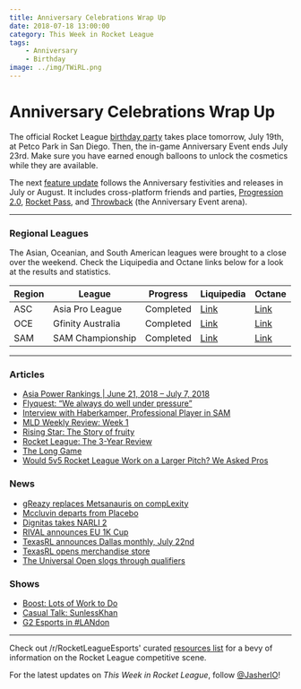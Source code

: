 ```yaml
---
title: Anniversary Celebrations Wrap Up
date: 2018-07-18 13:00:00
category: This Week in Rocket League
tags:
    - Anniversary
    - Birthday
image: ../img/TWiRL.png
---
```


# Anniversary Celebrations Wrap Up

The official Rocket League [birthday party](http://www.rocketleague.com/news/rocket-league-third-birthday-party/) takes place tomorrow, July 19th, at Petco Park in San Diego. Then, the in-game Anniversary Event ends July 23rd. Make sure you have earned enough balloons to unlock the cosmetics while they are available.

The next [feature update](https://www.rocketleague.com/news/rocket-league-roadmap-summer-2018/) follows the Anniversary festivities and releases in July or August. It includes cross-platform friends and parties, [Progression 2.0](https://www.rocketleague.com/news/incoming-changes-to-xp-and-level-progression/), [Rocket Pass](https://www.rocketleague.com/news/rocket-pass-a-closer-look/), and [Throwback](https://twitter.com/RocketLeague/status/1016392258201870336) (the Anniversary Event arena).

---

### Regional Leagues

The Asian, Oceanian, and South American leagues were brought to a close over the weekend. Check the Liquipedia and Octane links below for a look at the results and statistics.

| Region | League            | Progress  | Liquipedia                                                                          | Octane                                                                    |
| ------ | ----------------- | --------- | ----------------------------------------------------------------------------------- | ------------------------------------------------------------------------- |
| ASC    | Asia Pro League   | Completed | [Link](https://liquipedia.net/rocketleague/1NE_eSports/Asia_Pro_League/Season_2)    | [Link](https://octane.gg/event/asia-pro-league-season-two)                |
| OCE    | Gfinity Australia | Completed | [Link](https://liquipedia.net/rocketleague/Gfinity/Australia/Elite_Series/Season_1) | [Link](https://octane.gg/event/gfinity-australia-elite-series-season-one) |
| SAM    | SAM Championship  | Completed | [Link](https://liquipedia.net/rocketleague/SAM_Championship/Season_1/League_Play)   | [Link](https://octane.gg/event/sam-championship-season-one)               |

---

### Articles

- [Asia Power Rankings | June 21, 2018 – July 7, 2018](https://rocketleagueasia.com/asia-power-rankings-june-21-2018-july-7-2018/)
- [Flyquest: “We always do well under pressure”](https://rocketeers.gg/interview-flyquest-narli-2-primethunder-wonder-ayyjayy/)
- [Interview with Haberkamper, Professional Player in SAM](http://team-dignitas.net/articles/blogs/rocket-league/12727/rocket-league-interview-haberkamper-south-american-professional-player)
- [MLD Weekly Review: Week 1](https://www.mldoubles.com/single-post/2018/07/17/Season-7-Week-1-Review)
- [Rising Star: The Story of fruity](https://octane.gg/news/rising-star-the-story-of-fruity/)
- [Rocket League: The 3-Year Review](https://www.polygon.com/2018/7/17/17578850/rocket-league-review-xbox-one-switch-ps4-pc)
- [The Long Game](https://www.theplayerslobby.com/2004/the-long-game-kronovi-g2-rocket-league/#.ZRjwo8fd5n)
- [Would 5v5 Rocket League Work on a Larger Pitch? We Asked Pros](https://www.redbull.com/us-en/rocket-league-pros-discuss-5v5-mode)

### News

- [gReazy replaces Metsanauris on compLexity](https://octane.gg/news/greazy-replaces-metsanauris-on-complexity/)
- [Mccluvin departs from Placebo](https://octane.gg/news/mccluvin-and-placebo-part-ways-with-each-other)
- [Dignitas takes NARLI 2](https://www.reddit.com/r/RocketLeagueEsports/comments/8yss86/northern_arena_rocket_league_invitational_2_50000/)
- [RIVAL announces EU 1K Cup](https://www.reddit.com/r/RocketLeagueEsports/comments/8yux13/rival_eu_1k_cup_july_21st_22nd_1000_prize_pool/)
- [TexasRL announces Dallas monthly, July 22nd](https://twitter.com/TexasRL/status/1018286990415028226)
- [TexasRL opens merchandise store](https://twitter.com/TexasRL/status/1019366629828972550)
- [The Universal Open slogs through qualifiers](https://universalopen.gg/phases/europe-open-qualifier-4/)

### Shows

- [Boost: Lots of Work to Do](https://www.youtube.com/watch?v=2QWfIRNlfKw)
- [Casual Talk: SunlessKhan](https://youtu.be/zzuaDVyFSAA)
- [G2 Esports in #LANdon](https://www.youtube.com/watch?v=bym2q92qAtA)

---

Check out /r/RocketLeagueEsports' curated [resources list](https://www.reddit.com/r/RocketLeagueEsports/wiki/links) for a bevy of information on the Rocket League competitive scene.

For the latest updates on _This Week in Rocket League_, follow [@JasherIO](https://twitter.com/JasherIO)!
